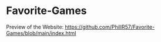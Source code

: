 # Favorite-Games
Preview of the Website: https://github.com/PhillR57/Favorite-Games/blob/main/index.html
